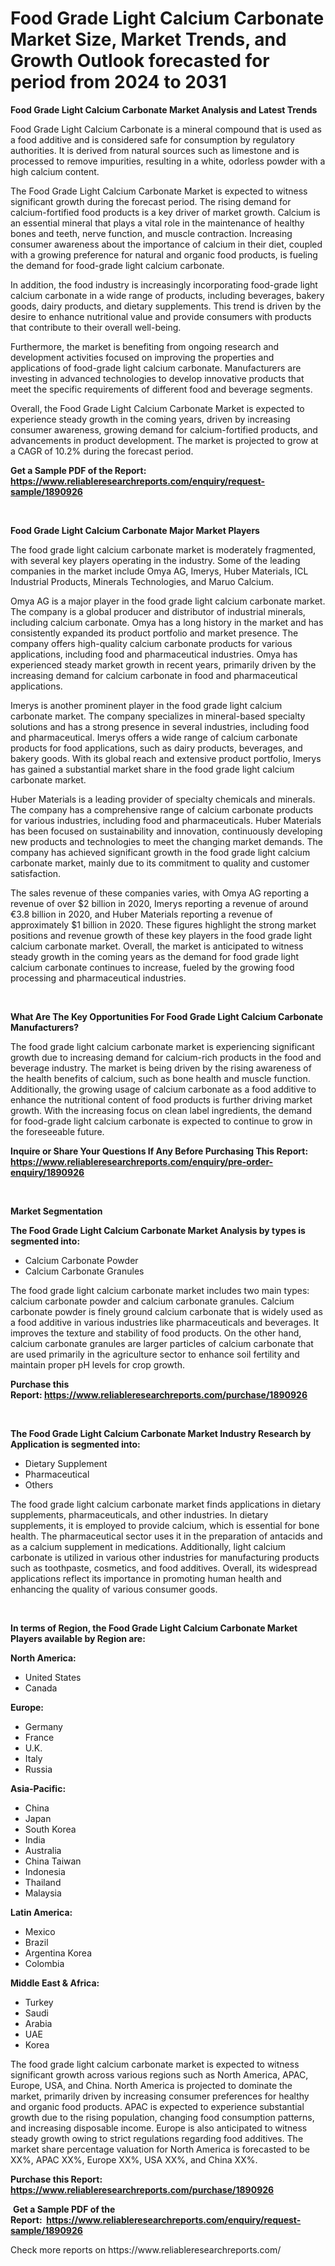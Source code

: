 <p><h1>Food Grade Light Calcium Carbonate Market Size, Market Trends, and Growth Outlook forecasted for period from 2024 to 2031</h1></p><p><strong>Food Grade Light Calcium Carbonate Market Analysis and Latest Trends</strong></p>
<p><p>Food Grade Light Calcium Carbonate is a mineral compound that is used as a food additive and is considered safe for consumption by regulatory authorities. It is derived from natural sources such as limestone and is processed to remove impurities, resulting in a white, odorless powder with a high calcium content.</p><p>The Food Grade Light Calcium Carbonate Market is expected to witness significant growth during the forecast period. The rising demand for calcium-fortified food products is a key driver of market growth. Calcium is an essential mineral that plays a vital role in the maintenance of healthy bones and teeth, nerve function, and muscle contraction. Increasing consumer awareness about the importance of calcium in their diet, coupled with a growing preference for natural and organic food products, is fueling the demand for food-grade light calcium carbonate.</p><p>In addition, the food industry is increasingly incorporating food-grade light calcium carbonate in a wide range of products, including beverages, bakery goods, dairy products, and dietary supplements. This trend is driven by the desire to enhance nutritional value and provide consumers with products that contribute to their overall well-being.</p><p>Furthermore, the market is benefiting from ongoing research and development activities focused on improving the properties and applications of food-grade light calcium carbonate. Manufacturers are investing in advanced technologies to develop innovative products that meet the specific requirements of different food and beverage segments.</p><p>Overall, the Food Grade Light Calcium Carbonate Market is expected to experience steady growth in the coming years, driven by increasing consumer awareness, growing demand for calcium-fortified products, and advancements in product development. The market is projected to grow at a CAGR of 10.2% during the forecast period.</p></p>
<p><strong>Get a Sample PDF of the Report:&nbsp; <a href="https://www.reliableresearchreports.com/enquiry/request-sample/1890926">https://www.reliableresearchreports.com/enquiry/request-sample/1890926</a></strong></p>
<p>&nbsp;</p>
<p><strong>Food Grade Light Calcium Carbonate Major Market Players</strong></p>
<p><p>The food grade light calcium carbonate market is moderately fragmented, with several key players operating in the industry. Some of the leading companies in the market include Omya AG, Imerys, Huber Materials, ICL Industrial Products, Minerals Technologies, and Maruo Calcium.</p><p>Omya AG is a major player in the food grade light calcium carbonate market. The company is a global producer and distributor of industrial minerals, including calcium carbonate. Omya has a long history in the market and has consistently expanded its product portfolio and market presence. The company offers high-quality calcium carbonate products for various applications, including food and pharmaceutical industries. Omya has experienced steady market growth in recent years, primarily driven by the increasing demand for calcium carbonate in food and pharmaceutical applications.</p><p>Imerys is another prominent player in the food grade light calcium carbonate market. The company specializes in mineral-based specialty solutions and has a strong presence in several industries, including food and pharmaceutical. Imerys offers a wide range of calcium carbonate products for food applications, such as dairy products, beverages, and bakery goods. With its global reach and extensive product portfolio, Imerys has gained a substantial market share in the food grade light calcium carbonate market.</p><p>Huber Materials is a leading provider of specialty chemicals and minerals. The company has a comprehensive range of calcium carbonate products for various industries, including food and pharmaceuticals. Huber Materials has been focused on sustainability and innovation, continuously developing new products and technologies to meet the changing market demands. The company has achieved significant growth in the food grade light calcium carbonate market, mainly due to its commitment to quality and customer satisfaction.</p><p>The sales revenue of these companies varies, with Omya AG reporting a revenue of over $2 billion in 2020, Imerys reporting a revenue of around €3.8 billion in 2020, and Huber Materials reporting a revenue of approximately $1 billion in 2020. These figures highlight the strong market positions and revenue growth of these key players in the food grade light calcium carbonate market.  Overall, the market is anticipated to witness steady growth in the coming years as the demand for food grade light calcium carbonate continues to increase, fueled by the growing food processing and pharmaceutical industries.</p></p>
<p>&nbsp;</p>
<p><strong>What Are The Key Opportunities For Food Grade Light Calcium Carbonate Manufacturers?</strong></p>
<p><p>The food grade light calcium carbonate market is experiencing significant growth due to increasing demand for calcium-rich products in the food and beverage industry. The market is being driven by the rising awareness of the health benefits of calcium, such as bone health and muscle function. Additionally, the growing usage of calcium carbonate as a food additive to enhance the nutritional content of food products is further driving market growth. With the increasing focus on clean label ingredients, the demand for food-grade light calcium carbonate is expected to continue to grow in the foreseeable future.</p></p>
<p><strong>Inquire or Share Your Questions If Any Before Purchasing This Report: <a href="https://www.reliableresearchreports.com/enquiry/pre-order-enquiry/1890926">https://www.reliableresearchreports.com/enquiry/pre-order-enquiry/1890926</a></strong></p>
<p>&nbsp;</p>
<p><strong>Market Segmentation</strong></p>
<p><strong>The Food Grade Light Calcium Carbonate Market Analysis by types is segmented into:</strong></p>
<p><ul><li>Calcium Carbonate Powder</li><li>Calcium Carbonate Granules</li></ul></p>
<p><p>The food grade light calcium carbonate market includes two main types: calcium carbonate powder and calcium carbonate granules. Calcium carbonate powder is finely ground calcium carbonate that is widely used as a food additive in various industries like pharmaceuticals and beverages. It improves the texture and stability of food products. On the other hand, calcium carbonate granules are larger particles of calcium carbonate that are used primarily in the agriculture sector to enhance soil fertility and maintain proper pH levels for crop growth.</p></p>
<p><strong>Purchase this Report:&nbsp;<a href="https://www.reliableresearchreports.com/purchase/1890926">https://www.reliableresearchreports.com/purchase/1890926</a></strong></p>
<p>&nbsp;</p>
<p><strong>The Food Grade Light Calcium Carbonate Market Industry Research by Application is segmented into:</strong></p>
<p><ul><li>Dietary Supplement</li><li>Pharmaceutical</li><li>Others</li></ul></p>
<p><p>The food grade light calcium carbonate market finds applications in dietary supplements, pharmaceuticals, and other industries. In dietary supplements, it is employed to provide calcium, which is essential for bone health. The pharmaceutical sector uses it in the preparation of antacids and as a calcium supplement in medications. Additionally, light calcium carbonate is utilized in various other industries for manufacturing products such as toothpaste, cosmetics, and food additives. Overall, its widespread applications reflect its importance in promoting human health and enhancing the quality of various consumer goods.</p></p>
<p>&nbsp;</p>
<p><strong>In terms of Region, the Food Grade Light Calcium Carbonate Market Players available by Region are:</strong></p>
<p>
    <p> <strong> North America: </strong>
        <ul>
            <li>United States</li>
            <li>Canada</li>
        </ul>
        </p> 
    <p> <strong> Europe: </strong>
        <ul>
            <li>Germany</li>
            <li>France</li>
            <li>U.K.</li>
            <li>Italy</li>
            <li>Russia</li>
        </ul>
        </p> 
    <p> <strong> Asia-Pacific: </strong>
        <ul>
            <li>China</li>
            <li>Japan</li>
            <li>South Korea</li>
            <li>India</li>
            <li>Australia</li>
            <li>China Taiwan</li>
            <li>Indonesia</li>
            <li>Thailand</li>
            <li>Malaysia</li>
        </ul>
        </p> 
    <p> <strong> Latin America: </strong>
        <ul>
            <li>Mexico</li>
            <li>Brazil</li>
            <li>Argentina Korea</li>
            <li>Colombia</li>
        </ul>
        </p> 
    <p> <strong> Middle East & Africa: </strong>
        <ul>
            <li>Turkey</li>
            <li>Saudi</li>
            <li>Arabia</li>
            <li>UAE</li>
            <li>Korea</li>
        </ul>
    </p>
    </p>
<p><p>The food grade light calcium carbonate market is expected to witness significant growth across various regions such as North America, APAC, Europe, USA, and China. North America is projected to dominate the market, primarily driven by increasing consumer preferences for healthy and organic food products. APAC is expected to experience substantial growth due to the rising population, changing food consumption patterns, and increasing disposable income. Europe is also anticipated to witness steady growth owing to strict regulations regarding food additives. The market share percentage valuation for North America is forecasted to be XX%, APAC XX%, Europe XX%, USA XX%, and China XX%.</p></p>
<p><strong>Purchase this Report: <a href="https://www.reliableresearchreports.com/purchase/1890926">https://www.reliableresearchreports.com/purchase/1890926</a></strong></p>
<p>&nbsp;<strong>Get a Sample PDF of the Report:&nbsp;&nbsp;<a href="https://www.reliableresearchreports.com/enquiry/request-sample/1890926">https://www.reliableresearchreports.com/enquiry/request-sample/1890926</a></strong></p>
<p><strong></strong></p>
<p>Check more reports on https://www.reliableresearchreports.com/</p>